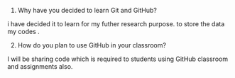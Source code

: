 1. Why have you decided to learn Git and GitHub?


i have decided it to learn for my futher research purpose. to store the data my codes .

2. How do you plan to use GitHub in your classroom?

I will be sharing code which is required to students using GitHub classroom and assignments also.
